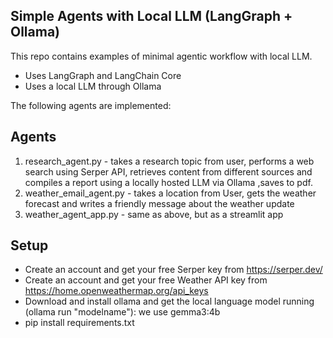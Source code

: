 ## Simple Agents with Local LLM (LangGraph + Ollama)

This repo contains examples of minimal agentic workflow with local LLM. 

- Uses LangGraph and LangChain Core
- Uses a local LLM through Ollama

The following agents are implemented: 

## Agents
1. research_agent.py - takes a research topic from user, performs a web search using Serper API, retrieves content from different sources and compiles a report using a locally hosted LLM via Ollama ,saves to pdf.
2. weather_email_agent.py - takes a location from User, gets the weather forecast and writes a friendly message about the weather update
3. weather_agent_app.py - same as above, but as a streamlit app

## Setup

- Create an account and get your free Serper key from https://serper.dev/
- Create an account and get your free Weather API key from https://home.openweathermap.org/api_keys
- Download and install ollama and get the local language model running (ollama run "modelname"): we use gemma3:4b
- pip install requirements.txt

